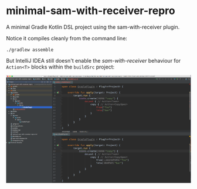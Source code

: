 # minimal-sam-with-receiver-repro

A minimal Gradle Kotlin DSL project using the sam-with-receiver plugin.

Notice it compiles cleanly from the command line:

    ./gradlew assemble

But IntelliJ IDEA still doesn't enable the _sam-with-receiver_
behaviour for `Action<T>` blocks within the `buildSrc` project:

![IntelliJ IDEA screenshot](./buildSrc-screenshot.png)


